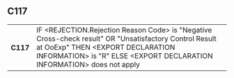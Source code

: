 ## C117
<table>
 <tr>
  <th>
   C117
  </th>
  <td>
   IF &lt;REJECTION.Rejection Reason Code&gt; is "Negative Cross-check result" OR "Unsatisfactory Control Result at OoExp" THEN &lt;EXPORT DECLARATION INFORMATION&gt; is "R" ELSE &lt;EXPORT DECLARATION INFORMATION&gt; does not apply
  </td>
 </tr>
</table>
